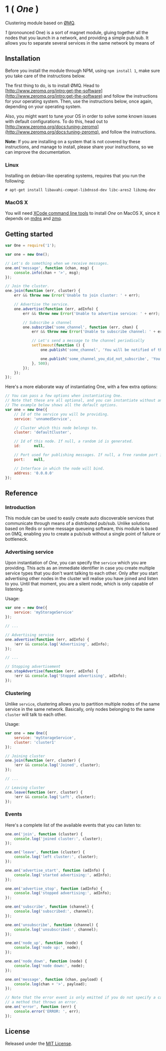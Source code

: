 # 1 ( *One* )

Clustering module based on [ØMQ](http://www.zeromq.org/).

*1* (pronounced One) is a sort of magnet module, gluing together all the nodes that you launch in a network, and providing a simple pub/sub. It allows you to separate several services in the same network by means of 


## Installation

Before you install the module through NPM, using `npm install 1`, make sure you
take care of the instructions below.

The first thing to do, is to install ØMQ. Head to
[http://www.zeromq.org/intro:get-the-software](http://www.zeromq.org/intro:get-the-software)
and follow the instructions for your operating system. Then, use
the instructions below, once again, depending on your operating system.

Also, you might want to tune your OS in order to solve some known
issues with default configurations. To do this, head out to
[http://www.zeromq.org/docs:tuning-zeromq](http://www.zeromq.org/docs:tuning-zeromq),
and follow the instructions.

**Note:** If you are installing on a system that is not covered by these
instructions, and manage to install, please share your instructions, so we can
improve the documentation.


### Linux

Installing on debian-like operating systems, requires that you run the
following:

```
# apt-get install libavahi-compat-libdnssd-dev libc-ares2 libzmq-dev
```


### MacOS X

You will need [XCode command line tools](http://developer.apple.com/library/ios/#documentation/DeveloperTools/Conceptual/WhatsNewXcode/Articles/xcode_4_3.html)
to install *One* on MacOS X, since it depends on
[mdns](https://npmjs.org/package/mdns) and [zmq](https://npmjs.org/package/zmq).


## Getting started

```js
var One = require('1');

var one = new One();

// Let's do something when we receive messages.
one.on('message', function (chan, msg) {
    console.info(chan + '>', msg);
});

// Join the cluster.
one.join(function (err, cluster) {
    err && throw new Error('Unable to join cluster: ' + err);

    // Advertise the service.
    one.advertise(function (err, adInfo) {
        err && throw new Error('Unable to advertise service: ' + err);

        // Subscribe a channel
        one.subscribe('some_channel', function (err, chan) {
            err && throw new Error('Unable to subscribe channel: ' + err);

            // Let's send a message to the channel periodically
            setTimeout(function () {
                one.publish('some_channel', 'You will be notified of this message');

                one.publish('some_channel_you_did_not_subscribe', 'You will not get this message');
            }, 500);
        });
    });
});
```

Here's a more elaborate way of instantiating One, with a few extra options:

```js
// You can pass a few options when instantiating One.
// Note that these are all optional, and you can instantiate without any option.
// The example below shows all the default options.
var one = new One({
    // Id of the service you will be providing.
    service: 'unnamedService',

    // Cluster which this node belongs to.
    cluster: 'defaultCluster',

    // Id of this node. If null, a random id is generated.
    id:      null,

    // Port used for publishing messages. If null, a free random port is used.
    port:    null,

    // Interface in which the node will bind.
    address: '0.0.0.0'
});
```

## Reference

### Introduction

This module can be used to easily create auto discoverable services that communicate through means of a distributed pub/sub. Unlike solutions based on Redis or some message queueing software, this module is based on 0MQ, enabling you to create a pub/sub without a single point of failure or bottleneck. 

### Advertising service

Upon instantiation of *One*, you can specify the `service` which you are providing. This acts as an immediate identifier in case you create multiple service types that you don't want talking to each other. Only after you start advertising other nodes in the cluster will realise you have joined and listen to you. Until that moment, you are a silent node, which is only capable of listening.

Usage:

```js
var one = new One({
    service: 'myStorageService'
});

// ...

// Advertising service
one.advertise(function (err, adInfo) {
    !err && console.log('Advertising', adInfo);
});

// ...

// Stopping advertisement
one.stopAdvertise(function (err, adInfo) {
    !err && console.log('Stopped advertising', adInfo);
});

```

### Clustering

Unlike `service`, clustering allows you to partition multiple nodes of the same service in the same network. Basically, only nodes belonging to the same `cluster` will talk to each other.

Usage:

```js
var one = new One({
    service: 'myStorageService',
    cluster: 'cluster1'
});

// Joining cluster
one.join(function (err, cluster) {
    !err && console.log('Joined', cluster);
});

// ...

// Leaving cluster
one.leave(function (err, cluster) {
    !err && console.log('Left', cluster);
});
```

### Events

Here's a complete list of the available events that you can listen to:

```js
one.on('join', function (cluster) {
    console.log('joined cluster:', cluster);
});

one.on('leave', function (cluster) {
    console.log('left cluster:', cluster);
});

one.on('advertise_start', function (adInfo) {
    console.log('started advertising:', adInfo);
});

one.on('advertise_stop', function (adInfo) {
    console.log('stopped advertising:', adInfo);
});

one.on('subscribe', function (channel) {
    console.log('subscribed:', channel);
});

one.on('unsubscribe', function (channel) {
    console.log('unsubscribed:', channel);
});

one.on('node_up', function (node) {
    console.log('node up:', node);
});

one.on('node_down', function (node) {
    console.log('node down:', node);
});

one.on('message', function (chan, payload) {
    console.log(chan + '>', payload);
});

// Note that the error event is only emitted if you do not specify a callback to
// a method that throws an error.
one.on('error', function (err) {
    console.error('ERROR: ', err);
});
```


## License

Released under the [MIT License](http://www.opensource.org/licenses/mit-license.php).
